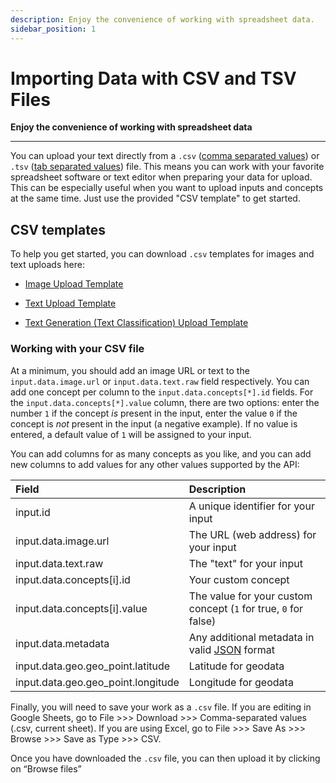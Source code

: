 ```yaml
---
description: Enjoy the convenience of working with spreadsheet data.
sidebar_position: 1
---
```


# Importing Data with CSV and TSV Files

**Enjoy the convenience of working with spreadsheet data**
<hr />

You can upload your text directly from a `.csv` \([comma separated values](https://en.wikipedia.org/wiki/Comma-separated_values)\) or `.tsv` \([tab separated values](https://en.wikipedia.org/wiki/Tab-separated_values)\) file. This means you can work with your favorite spreadsheet software or text editor when preparing your data for upload. This can be especially useful when you want to upload inputs and concepts at the same time. Just use the provided "CSV template" to get started.

## CSV templates

To help you get started, you can download `.csv` templates for images and text uploads here:

- [Image Upload Template](/templates/ClarifaiImageUploadTemplate.csv)

- [Text Upload Template](/templates/ClarifaiTextUploadTemplate.csv)

- [Text Generation (Text Classification) Upload Template](/templates/ClarifaiTextClassificationGeneratorUploadTemplate.csv)

### Working with your CSV file

At a minimum, you should add an image URL or text to the `input.data.image.url` or `input.data.text.raw` field respectively. You can add one concept per column to the `input.data.concepts[*].id` fields. For the `input.data.concepts[*].value` column, there are two options: enter the number `1` if the concept _is_ present in the input, enter the value `0` if the concept is _not_ present in the input \(a negative example\). If no value is entered, a default value of `1` will be assigned to your input.

You can add columns for as many concepts as you like, and you can add new columns to add values for any other values supported by the API:

| Field | Description |
| :--- | :--- |
| input.id | A unique identifier for your input |
| input.data.image.url | The URL \(web address\) for your input |
| input.data.text.raw | The "text" for your input |
| input.data.concepts\[i\].id | Your custom concept |
| input.data.concepts\[i\].value | The value for your custom concept \(`1` for true, `0` for false\) |
| input.data.metadata | Any additional metadata in valid [JSON](https://www.json.org/json-en.html) format |
| input.data.geo.geo\_point.latitude | Latitude for geodata |
| input.data.geo.geo\_point.longitude | Longitude for geodata |

Finally, you will need to save your work as a `.csv` file. If you are editing in Google Sheets, go to File &gt;&gt;&gt; Download &gt;&gt;&gt; Comma-separated values \(.csv, current sheet\). If you are using Excel, go to File &gt;&gt;&gt; Save As &gt;&gt;&gt; Browse &gt;&gt;&gt; Save as Type &gt;&gt;&gt; CSV.

Once you have downloaded the `.csv` file, you can then upload it by clicking on “Browse files”

